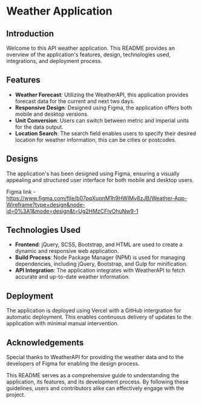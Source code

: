 # Weather Application

## Introduction

Welcome to this API weather application. This README provides an overview of the application's features, design, technologies used, integrations, and deployment process.

## Features

- **Weather Forecast**: Utilizing the WeatherAPI, this application provides forecast data for the current and next two days.
- **Responsive Design**: Designed using Figma, the application offers both mobile and desktop versions.
- **Unit Conversion**: Users can switch between metric and imperial units for the data output.
- **Location Search**: The search field enables users to specify their desired location for weather information, this can be cities or postcodes.

## Designs

The application's has been designed using Figma, ensuring a visually appealing and structured user interface for both mobile and desktop users.

Figma link - https://www.figma.com/file/b07pqXupnM1h9HWIMy8zJB/Weather-App-Wireframe?type=design&node-id=0%3A1&mode=design&t=Ug2HMzCFIvOhuNw9-1

## Technologies Used

- **Frontend**: jQuery, SCSS, Bootstrap, and HTML are used to create a dynamic and responsive web application.
- **Build Process**: Node Package Manager (NPM) is used for managing dependencies, including jQuery, Bootstrap, and Gulp for minification.
- **API Integration**: The application integrates with WeatherAPI to fetch accurate and up-to-date weather information.

## Deployment

The application is deployed using Vercel with a GitHub intergration for automatic deployment. This enables continuous delivery of updates to the application with minimal manual intervention.

## Acknowledgements

Special thanks to WeatherAPI for providing the weather data and to the developers of Figma for enabling the design process.

This README serves as a comprehensive guide to understanding the application, its features, and its development process. By following these guidelines, users and contributors alike can effectively engage with the project.